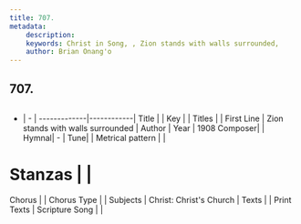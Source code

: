 ```yaml
---
title: 707. 
metadata:
    description: 
    keywords: Christ in Song, , Zion stands with walls surrounded, 
    author: Brian Onang'o
---
```



## 707. 

```txt

```

- |   -  |
-------------|------------|
Title |  |
Key |  |
Titles |  |
First Line | Zion stands with walls surrounded |
Author | 
Year | 1908
Composer|  |
Hymnal|  - |
Tune|  |
Metrical pattern | |
# Stanzas |  |
Chorus |  |
Chorus Type |  |
Subjects | Christ: Christ's Church |
Texts |  |
Print Texts | 
Scripture Song |  |
  

